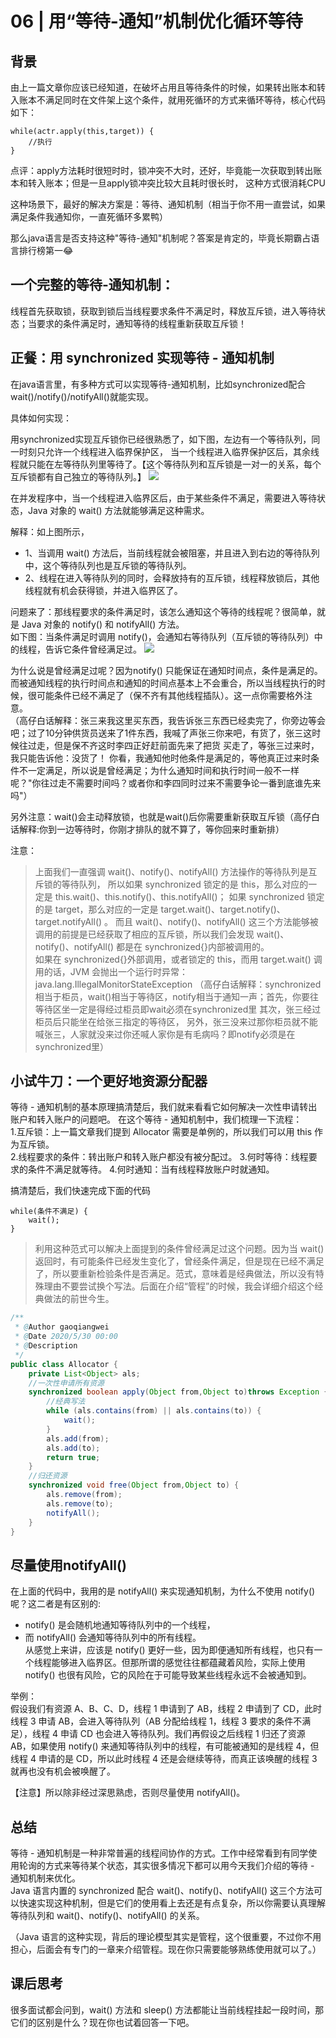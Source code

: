 # 06 | 用“等待-通知”机制优化循环等待

## 背景
由上一篇文章你应该已经知道，在破坏占用且等待条件的时候，如果转出账本和转入账本不满足同时在文件架上这个条件，就用死循环的方式来循环等待，核心代码如下：     
```text
while(actr.apply(this,target)) {
    //执行
}
```
点评：apply方法耗时很短时时，锁冲突不大时，还好，毕竟能一次获取到转出账本和转入账本；但是一旦apply锁冲突比较大且耗时很长时，
这种方式很消耗CPU

这种场景下，最好的解决方案是：等待、通知机制（相当于你不用一直尝试，如果满足条件我通知你，一直死循环多累鸭）

那么java语言是否支持这种"等待-通知"机制呢？答案是肯定的，毕竟长期霸占语言排行榜第一😂      

## 一个完整的等待-通知机制：
线程首先获取锁，获取到锁后当线程要求条件不满足时，释放互斥锁，进入等待状态；当要求的条件满足时，通知等待的线程重新获取互斥锁！  


## 正餐：用 synchronized 实现等待 - 通知机制        
在java语言里，有多种方式可以实现等待-通知机制，比如synchronized配合wait()/notify()/notifyAll()就能实现。

具体如何实现：

用synchronized实现互斥锁你已经很熟悉了，如下图，左边有一个等待队列，同一时刻只允许一个线程进入临界保护区， 
当一个线程进入临界保护区后，其余线程就只能在左等待队列里等待了。【这个等待队列和互斥锁是一对一的关系，每个互斥锁都有自己独立的等待队列。】
![](19-wait()工作原理.png)      

在并发程序中，当一个线程进入临界区后，由于某些条件不满足，需要进入等待状态，Java 对象的 wait() 方法就能够满足这种需求。      

解释：如上图所示，
- 1、当调用 wait() 方法后，当前线程就会被阻塞，并且进入到右边的等待队列中，这个等待队列也是互斥锁的等待队列。
- 2、线程在进入等待队列的同时，会释放持有的互斥锁，线程释放锁后，其他线程就有机会获得锁，并进入临界区了。

问题来了：那线程要求的条件满足时，该怎么通知这个等待的线程呢？很简单，就是 Java 对象的 notify() 和 notifyAll() 方法。       
如下图：当条件满足时调用 notify()，会通知右等待队列（互斥锁的等待队列）中的线程，告诉它条件曾经满足过。
![](20-notify()工作原理.png)

为什么说是曾经满足过呢？因为notify() 只能保证在通知时间点，条件是满足的。而被通知线程的执行时间点和通知的时间点基本上不会重合，所以当线程执行的时候，很可能条件已经不满足了（保不齐有其他线程插队）。这一点你需要格外注意。      
（高仔白话解释：张三来我这里买东西，我告诉张三东西已经卖完了，你旁边等会吧；过了10分钟供货员送来了1件东西，我喊了声张三你来吧，有货了，张三这时候往过走，但是保不齐这时李四正好赶前面先来了把货
买走了，等张三过来时，我只能告诉他：没货了！ 你看，我通知他时他条件是满足的，等他真正过来时条件不一定满足，所以说是曾经满足；为什么通知时间和执行时间一般不一样呢？"你往过走不需要时间吗？或者你和李四同时过来不需要争论一番到底谁先来吗"）

另外注意：wait()会主动释放锁，也就是wait()后你需要重新获取互斥锁（高仔白话解释:你到一边等待时，你刚才排队的就不算了，等你回来时重新排）

注意：     
> 上面我们一直强调 wait()、notify()、notifyAll() 方法操作的等待队列是互斥锁的等待队列，
所以如果 synchronized 锁定的是 this，那么对应的一定是 this.wait()、this.notify()、this.notifyAll()；
如果 synchronized 锁定的是 target，那么对应的一定是 target.wait()、target.notify()、target.notifyAll() 。 
而且 wait()、notify()、notifyAll() 这三个方法能够被调用的前提是已经获取了相应的互斥锁，所以我们会发现 wait()、notify()、notifyAll() 都是在 synchronized{}内部被调用的。  
如果在 synchronized{}外部调用，或者锁定的 this，而用 target.wait() 调用的话，JVM 会抛出一个运行时异常：java.lang.IllegalMonitorStateException
（高仔白话解释：synchronized相当于柜员，wait()相当于等待区，notify相当于通知一声；首先，你要往等待区坐一定是得经过柜员即wait必须在synchronized里 
其次，张三经过柜员后只能坐在给张三指定的等待区， 另外，张三没来过那你柜员就不能喊张三，人家就没来过你还喊人家你是有毛病吗？即notify必须是在synchronized里）


## 小试牛刀：一个更好地资源分配器
等待 - 通知机制的基本原理搞清楚后，我们就来看看它如何解决一次性申请转出账户和转入账户的问题吧。
在这个等待 - 通知机制中，我们梳理一下流程：     
1.互斥锁：上一篇文章我们提到 Allocator 需要是单例的，所以我们可以用 this 作为互斥锁。        
2.线程要求的条件：转出账户和转入账户都没有被分配过。
3.何时等待：线程要求的条件不满足就等待。
4.何时通知：当有线程释放账户时就通知。        

搞清楚后，我们快速完成下面的代码        
```text
while(条件不满足) {
    wait();
}
```
> 利用这种范式可以解决上面提到的条件曾经满足过这个问题。因为当 wait() 返回时，有可能条件已经发生变化了，曾经条件满足，但是现在已经不满足了，所以要重新检验条件是否满足。范式，意味着是经典做法，所以没有特殊理由不要尝试换个写法。后面在介绍“管程”的时候，我会详细介绍这个经典做法的前世今生。

```java
/**
 * @Author gaoqiangwei
 * @Date 2020/5/30 00:00
 * @Description
 */
public class Allocator {
    private List<Object> als;
    //一次性申请所有资源
    synchronized boolean apply(Object from,Object to)throws Exception {
        //经典写法
        while (als.contains(from) || als.contains(to)) {
            wait();
        }
        als.add(from);
        als.add(to);
        return true;
    }
    //归还资源
    synchronized void free(Object from,Object to) {
        als.remove(from);
        als.remove(to);
        notifyAll();
    }
}
```

## 尽量使用notifyAll()
在上面的代码中，我用的是 notifyAll() 来实现通知机制，为什么不使用 notify() 呢？这二者是有区别的:        
- notify() 是会随机地通知等待队列中的一个线程，
- 而 notifyAll() 会通知等待队列中的所有线程。        
从感觉上来讲，应该是 notify() 更好一些，因为即便通知所有线程，也只有一个线程能够进入临界区。但那所谓的感觉往往都蕴藏着风险，实际上使用 notify() 也很有风险，它的风险在于可能导致某些线程永远不会被通知到。     

举例：     
假设我们有资源 A、B、C、D，线程 1 申请到了 AB，线程 2 申请到了 CD，此时线程 3 申请 AB，会进入等待队列（AB 分配给线程 1，线程 3 要求的条件不满足），线程 4 申请 CD 也会进入等待队列。我们再假设之后线程 1 归还了资源 AB，如果使用 notify() 来通知等待队列中的线程，有可能被通知的是线程 4，但线程 4 申请的是 CD，所以此时线程 4 还是会继续等待，而真正该唤醒的线程 3 就再也没有机会被唤醒了。

【注意】所以除非经过深思熟虑，否则尽量使用 notifyAll()。


## 总结       
等待 - 通知机制是一种非常普遍的线程间协作的方式。工作中经常看到有同学使用轮询的方式来等待某个状态，其实很多情况下都可以用今天我们介绍的等待 - 通知机制来优化。      
Java 语言内置的 synchronized 配合 wait()、notify()、notifyAll() 这三个方法可以快速实现这种机制，但是它们的使用看上去还是有点复杂，所以你需要认真理解等待队列和 wait()、notify()、notifyAll() 的关系。

（Java 语言的这种实现，背后的理论模型其实是管程，这个很重要，不过你不用担心，后面会有专门的一章来介绍管程。现在你只需要能够熟练使用就可以了。）

## 课后思考
很多面试都会问到，wait() 方法和 sleep() 方法都能让当前线程挂起一段时间，那它们的区别是什么？现在你也试着回答一下吧。





